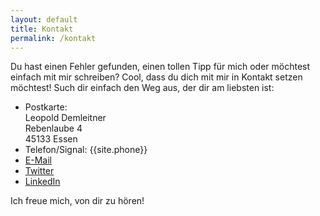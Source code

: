 ```yaml
---
layout: default
title: Kontakt
permalink: /kontakt
---
```


Du hast einen Fehler gefunden, einen tollen Tipp für mich oder möchtest einfach mit mir schreiben? Cool, dass du dich mit mir in Kontakt setzen möchtest! Such dir einfach den Weg aus, der dir am liebsten ist:

- Postkarte: <br>
        Leopold Demleitner<br>
        Rebenlaube 4<br>
        45133 Essen
- Telefon/Signal: {{site.phone}}
- [E-Mail](mailto:{{site.email}})
- [Twitter](https://twitter.com/leodreieck/)
- [LinkedIn](https://www.linkedin.com/in/leopold-demleitner/)

Ich freue mich, von dir zu hören!